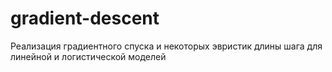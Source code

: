 # gradient-descent
Реализация градиентного спуска и некоторых эвристик длины шага для линейной и логистической моделей
